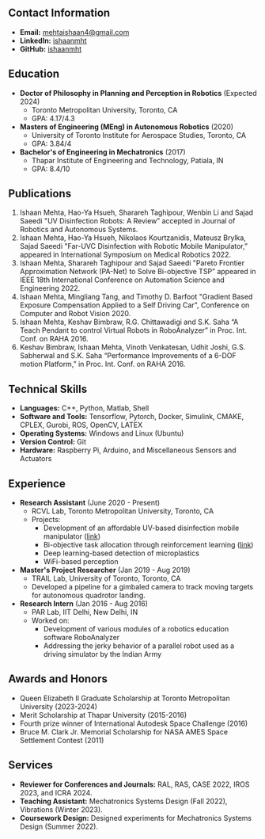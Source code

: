 ## Contact Information

* **Email:** mehtaishaan4@gmail.com
* **LinkedIn:** [ishaanmht](https://www.linkedin.com/in/ishaanmht/)
* **GitHub:** [ishaanmht](https://github.com/ishaanmht)

## Education

* **Doctor of Philosophy in Planning and Perception in Robotics** (Expected 2024)
    * Toronto Metropolitan University, Toronto, CA
    * GPA: 4.17/4.3
* **Masters of Engineering (MEng) in Autonomous Robotics** (2020)
    * University of Toronto Institute for Aerospace Studies, Toronto, CA
    * GPA: 3.84/4
* **Bachelor's of Engineering in Mechatronics** (2017)
    * Thapar Institute of Engineering and Technology, Patiala, IN
    * GPA: 8.4/10

## Publications

1. Ishaan Mehta, Hao-Ya Hsueh, Sharareh Taghipour, Wenbin Li and Sajad Saeedi "UV Disinfection Robots: A Review” accepted in Journal of Robotics and Autonomous Systems.
2. Ishaan Mehta, Hao-Ya Hsueh, Nikolaos Kourtzanidis, Mateusz Brylka, Sajad Saeedi "Far-UVC Disinfection with Robotic Mobile Manipulator,” appeared in International Symposium on Medical Robotics 2022.
3. Ishaan Mehta, Sharareh Taghipour and Sajad Saeedi "Pareto Frontier Approximation Network (PA-Net) to Solve Bi-objective TSP” appeared in IEEE 18th International Conference on Automation Science and Engineering 2022.
4. Ishaan Mehta, Mingliang Tang, and Timothy D. Barfoot "Gradient Based Exposure Compensation Applied to a Self Driving Car", Conference on Computer and Robot Vision 2020.
5. Ishaan Mehta, Keshav Bimbraw, R.G. Chittawadigi and S.K. Saha “A Teach Pendant to control Virtual Robots in RoboAnalyzer” in Proc. Int. Conf. on RAHA 2016.
6. Keshav Bimbraw, Ishaan Mehta, Vinoth Venkatesan, Udhit Joshi, G.S. Sabherwal and S.K. Saha “Performance Improvements of a 6-DOF motion Platform,” in Proc. Int. Conf. on RAHA 2016.

## Technical Skills

* **Languages:** C++, Python, Matlab, Shell
* **Software and Tools:** Tensorflow, Pytorch, Docker, Simulink, CMAKE, CPLEX, Gurobi, ROS, OpenCV, LATEX
* **Operating Systems:** Windows and Linux (Ubuntu)
* **Version Control:** Git
* **Hardware:** Raspberry Pi, Arduino, and Miscellaneous Sensors and Actuators

## Experience

* **Research Assistant** (June 2020 - Present)
    * RCVL Lab, Toronto Metropolitan University, Toronto, CA
    * Projects:
        * Development of an affordable UV-based disinfection mobile manipulator ([link](https://sites.google.com/view/g-robot))
        * Bi-objective task allocation through reinforcement learning ([link](https://sites.google.com/view/pa-net-btsp))
        * Deep learning-based detection of microplastics
        * WiFi-based perception
* **Master's Project Researcher** (Jan 2019 - Aug 2019)
    * TRAIL Lab, University of Toronto, Toronto, CA
    * Developed a pipeline for a gimbaled camera to track moving targets for autonomous quadrotor landing.
* **Research Intern** (Jan 2016 - Aug 2016)
    * PAR Lab, IIT Delhi, New Delhi, IN
    * Worked on:
        * Development of various modules of a robotics education software RoboAnalyzer
        * Addressing the jerky behavior of a parallel robot used as a driving simulator by the Indian Army

## Awards and Honors

* Queen Elizabeth II Graduate Scholarship at Toronto Metropolitan University (2023-2024)
* Merit Scholarship at Thapar University (2015-2016)
* Fourth prize winner of International Autodesk Space Challenge (2016)
* Bruce M. Clark Jr. Memorial Scholarship for NASA AMES Space Settlement Contest (2011)



## Services

* **Reviewer for Conferences and Journals:** RAL, RAS, CASE 2022, IROS 2023, and ICRA 2024.
* **Teaching Assistant:** Mechatronics Systems Design (Fall 2022), Vibrations (Winter 2023).
* **Coursework Design:** Designed experiments for Mechatronics Systems Design (Summer 2022).

